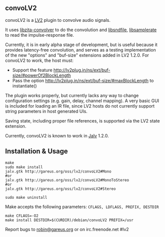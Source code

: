 convoLV2
--------

convoLV2 is a [LV2](http://lv2plug.in) plugin to convolve audio signals.

It uses
[libzita-convolver](http://kokkinizita.linuxaudio.org/linuxaudio/downloads/) to
do the convolution and [libsndfile](http://www.mega-nerd.com/libsndfile/),
[libsamplerate](http://www.mega-nerd.com/SRC/) to read the impulse-response
file.

Currently, it is in early alpha stage of development, but is useful because it
provides latency-free convolution, and serves as a testing implementation of
the new "options" and "buf-size" extensions added in LV2 1.2.0.  For convoLV2
to work, the host must:

 * Support the feature http://lv2plug.in/ns/ext/buf-size/#powerOf2BlockLength
 * Pass the option http://lv2plug.in/ns/ext/buf-size/#maxBlockLength to
   instantiate()

The plugin works properly, but currently lacks any way to change configuration
settings (e.g. gain, delay, channel mapping).  A very basic GUI is included for
loading an IR file, since LV2 hosts do not currently support string parameters
in host generated UIs.

Saving state, including proper file references, is supported via the LV2 state
extension.

Currently, convoLV2 is known to work in
[Jalv](http://drobilla.net/software/jalv/) 1.2.0.

Installation & Usage
--------------------

    make
    sudo make install
    jalv.gtk http://gareus.org/oss/lv2/convoLV2#Mono
    #or
    jalv.gtk http://gareus.org/oss/lv2/convoLV2#MonoToStereo
    #or
    jalv.gtk http://gareus.org/oss/lv2/convoLV2#Stereo

    sudo make uninstall

Make accepts the following parameters: `CFLAGS, LDFLAGS, PREFIX, DESTDIR`

    make CFLAGS=-O2
    make install DESTDIR=$(CURDIR)/debian/convoLV2 PREFIX=/usr

Report bugs to <robin@gareus.org> or on irc.freenode.net #lv2 
